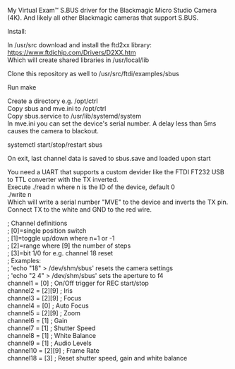 My Virtual Exam™ S.BUS driver for the Blackmagic Micro Studio Camera (4K). And likely all other Blackmagic cameras that support S.BUS.Install:    In /usr/src download and install the ftd2xx library:  https://www.ftdichip.com/Drivers/D2XX.htm  Which will create shared libraries in /usr/local/lib    Clone this repository as well to /usr/src/ftdi/examples/sbus    Run make  Create a directory e.g. /opt/ctrl  Copy sbus and mve.ini to /opt/ctrl  Copy sbus.service to /usr/lib/systemd/system  In mve.ini you can set the device's serial number. A delay less than 5ms causes the camera to blackout.    systemctl start/stop/restart sbus    On exit, last channel data is saved to sbus.save and loaded upon start  You need a UART that supports a custom devider like the FTDI FT232 USB to TTL converter with the TX inverted.  Execute ./read n where n is the ID of the device, default 0  ./write n  Which will write a serial number "MVE" to the device and inverts the TX pin.  Connect TX to the white and GND to the red wire.    ; Channel definitions  ; [0]=single position switch  ; [1]=toggle up/down where n=1 or -1  ; [2]=range where [9] the number of steps  ; [3]=bit 1/0 for e.g. channel 18 reset  ; Examples:  ; 'echo "18" > /dev/shm/sbus' resets the camera settings  ; 'echo "2 4" > /dev/shm/sbus' sets the aperture to f4  channel1 = [0]                  ; On/Off trigger for REC start/stop  channel2 = [2][9]               ; Iris  channel3 = [2][9]               ; Focus  channel4 = [0]                  ; Auto Focus  channel5 = [2][9]               ; Zoom  channel6 = [1]                  ; Gain  channel7 = [1]                  ; Shutter Speed  channel8 = [1]                  ; White Balance  channel9 = [1]                  ; Audio Levels  channel10 = [2][9]              ; Frame Rate  channel18 = [3]                 ; Reset shutter speed, gain and white balance  